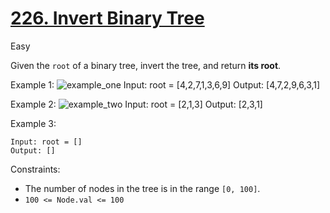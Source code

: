 # [226. Invert Binary Tree](https://leetcode.com/problems/invert-binary-tree/)

Easy

Given the `root` of a binary tree, invert the tree, and return **its root**.

Example 1:
    ![example_one](https://assets.leetcode.com/uploads/2021/03/14/invert1-tree.jpg)
    Input: root = [4,2,7,1,3,6,9]
    Output: [4,7,2,9,6,3,1]

Example 2:
    ![example_two](https://assets.leetcode.com/uploads/2021/03/14/invert2-tree.jpg)
    Input: root = [2,1,3]
    Output: [2,3,1]

Example 3:

    Input: root = []
    Output: []

Constraints:

- The number of nodes in the tree is in the range `[0, 100]`.
- `100 <= Node.val <= 100`
